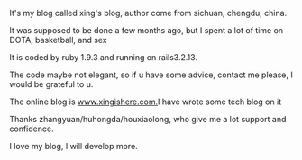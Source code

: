 <p>It's my blog called xing's blog, author come from sichuan, chengdu, china.</p>
<p>It was supposed to be done a few months ago, but I spent a lot of time on DOTA, basketball, and sex</p>
<p>It is coded by ruby 1.9.3 and running on rails3.2.13. </p>
<p>The code maybe not elegant, so if u have some advice, contact me please, I would be grateful to u.</p>
<p>The online blog is <a href="http://www.xingishere.com">www.xingishere.com.</a>I have wrote some tech blog on it</p>
<p>Thanks zhangyuan/huhongda/houxiaolong, who give me a lot support and confidence.</p>
<p>I love my blog, I will develop more.</p>
